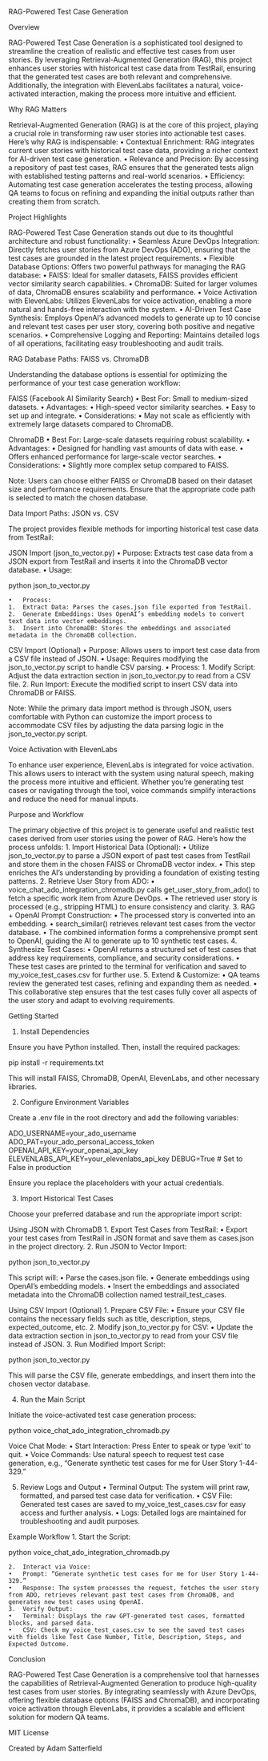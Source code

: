 
RAG-Powered Test Case Generation

Overview

RAG-Powered Test Case Generation is a sophisticated tool designed to streamline the creation of realistic and effective test cases from user stories. By leveraging Retrieval-Augmented Generation (RAG), this project enhances user stories with historical test case data from TestRail, ensuring that the generated test cases are both relevant and comprehensive. Additionally, the integration with ElevenLabs facilitates a natural, voice-activated interaction, making the process more intuitive and efficient.

Why RAG Matters

Retrieval-Augmented Generation (RAG) is at the core of this project, playing a crucial role in transforming raw user stories into actionable test cases. Here’s why RAG is indispensable:
	•	Contextual Enrichment: RAG integrates current user stories with historical test case data, providing a richer context for AI-driven test case generation.
	•	Relevance and Precision: By accessing a repository of past test cases, RAG ensures that the generated tests align with established testing patterns and real-world scenarios.
	•	Efficiency: Automating test case generation accelerates the testing process, allowing QA teams to focus on refining and expanding the initial outputs rather than creating them from scratch.

Project Highlights

RAG-Powered Test Case Generation stands out due to its thoughtful architecture and robust functionality:
	•	Seamless Azure DevOps Integration: Directly fetches user stories from Azure DevOps (ADO), ensuring that the test cases are grounded in the latest project requirements.
	•	Flexible Database Options: Offers two powerful pathways for managing the RAG database:
	•	FAISS: Ideal for smaller datasets, FAISS provides efficient vector similarity search capabilities.
	•	ChromaDB: Suited for larger volumes of data, ChromaDB ensures scalability and performance.
	•	Voice Activation with ElevenLabs: Utilizes ElevenLabs for voice activation, enabling a more natural and hands-free interaction with the system.
	•	AI-Driven Test Case Synthesis: Employs OpenAI’s advanced models to generate up to 10 concise and relevant test cases per user story, covering both positive and negative scenarios.
	•	Comprehensive Logging and Reporting: Maintains detailed logs of all operations, facilitating easy troubleshooting and audit trails.

RAG Database Paths: FAISS vs. ChromaDB

Understanding the database options is essential for optimizing the performance of your test case generation workflow:

FAISS (Facebook AI Similarity Search)
	•	Best For: Small to medium-sized datasets.
	•	Advantages:
	•	High-speed vector similarity searches.
	•	Easy to set up and integrate.
	•	Considerations:
	•	May not scale as efficiently with extremely large datasets compared to ChromaDB.

ChromaDB
	•	Best For: Large-scale datasets requiring robust scalability.
	•	Advantages:
	•	Designed for handling vast amounts of data with ease.
	•	Offers enhanced performance for large-scale vector searches.
	•	Considerations:
	•	Slightly more complex setup compared to FAISS.

Note: Users can choose either FAISS or ChromaDB based on their dataset size and performance requirements. Ensure that the appropriate code path is selected to match the chosen database.

Data Import Paths: JSON vs. CSV

The project provides flexible methods for importing historical test case data from TestRail:

JSON Import (json_to_vector.py)
	•	Purpose: Extracts test case data from a JSON export from TestRail and inserts it into the ChromaDB vector database.
	•	Usage:

python json_to_vector.py


	•	Process:
	1.	Extract Data: Parses the cases.json file exported from TestRail.
	2.	Generate Embeddings: Uses OpenAI’s embedding models to convert text data into vector embeddings.
	3.	Insert into ChromaDB: Stores the embeddings and associated metadata in the ChromaDB collection.

CSV Import (Optional)
	•	Purpose: Allows users to import test case data from a CSV file instead of JSON.
	•	Usage: Requires modifying the json_to_vector.py script to handle CSV parsing.
	•	Process:
	1.	Modify Script: Adjust the data extraction section in json_to_vector.py to read from a CSV file.
	2.	Run Import: Execute the modified script to insert CSV data into ChromaDB or FAISS.

Note: While the primary data import method is through JSON, users comfortable with Python can customize the import process to accommodate CSV files by adjusting the data parsing logic in the json_to_vector.py script.

Voice Activation with ElevenLabs

To enhance user experience, ElevenLabs is integrated for voice activation. This allows users to interact with the system using natural speech, making the process more intuitive and efficient. Whether you’re generating test cases or navigating through the tool, voice commands simplify interactions and reduce the need for manual inputs.

Purpose and Workflow

The primary objective of this project is to generate useful and realistic test cases derived from user stories using the power of RAG. Here’s how the process unfolds:
	1.	Import Historical Data (Optional):
	•	Utilize json_to_vector.py to parse a JSON export of past test cases from TestRail and store them in the chosen FAISS or ChromaDB vector index.
	•	This step enriches the AI’s understanding by providing a foundation of existing testing patterns.
	2.	Retrieve User Story from ADO:
	•	voice_chat_ado_integration_chromadb.py calls get_user_story_from_ado() to fetch a specific work item from Azure DevOps.
	•	The retrieved user story is processed (e.g., stripping HTML) to ensure consistency and clarity.
	3.	RAG + OpenAI Prompt Construction:
	•	The processed story is converted into an embedding.
	•	search_similar() retrieves relevant test cases from the vector database.
	•	The combined information forms a comprehensive prompt sent to OpenAI, guiding the AI to generate up to 10 synthetic test cases.
	4.	Synthesize Test Cases:
	•	OpenAI returns a structured set of test cases that address key requirements, compliance, and security considerations.
	•	These test cases are printed to the terminal for verification and saved to my_voice_test_cases.csv for further use.
	5.	Extend & Customize:
	•	QA teams review the generated test cases, refining and expanding them as needed.
	•	This collaborative step ensures that the test cases fully cover all aspects of the user story and adapt to evolving requirements.

Getting Started

1. Install Dependencies

Ensure you have Python installed. Then, install the required packages:

pip install -r requirements.txt

This will install FAISS, ChromaDB, OpenAI, ElevenLabs, and other necessary libraries.

2. Configure Environment Variables

Create a .env file in the root directory and add the following variables:

ADO_USERNAME=your_ado_username
ADO_PAT=your_ado_personal_access_token
OPENAI_API_KEY=your_openai_api_key
ELEVENLABS_API_KEY=your_elevenlabs_api_key
DEBUG=True  # Set to False in production

Ensure you replace the placeholders with your actual credentials.

3. Import Historical Test Cases

Choose your preferred database and run the appropriate import script:

Using JSON with ChromaDB
	1.	Export Test Cases from TestRail:
	•	Export your test cases from TestRail in JSON format and save them as cases.json in the project directory.
	2.	Run JSON to Vector Import:

python json_to_vector.py

This script will:
	•	Parse the cases.json file.
	•	Generate embeddings using OpenAI’s embedding models.
	•	Insert the embeddings and associated metadata into the ChromaDB collection named testrail_test_cases.

Using CSV Import (Optional)
	1.	Prepare CSV File:
	•	Ensure your CSV file contains the necessary fields such as title, description, steps, expected_outcome, etc.
	2.	Modify json_to_vector.py for CSV:
	•	Update the data extraction section in json_to_vector.py to read from your CSV file instead of JSON.
	3.	Run Modified Import Script:

python json_to_vector.py

This will parse the CSV file, generate embeddings, and insert them into the chosen vector database.

4. Run the Main Script

Initiate the voice-activated test case generation process:

python voice_chat_ado_integration_chromadb.py

Voice Chat Mode:
	•	Start Interaction: Press Enter to speak or type ‘exit’ to quit.
	•	Voice Commands: Use natural speech to request test case generation, e.g., “Generate synthetic test cases for me for User Story 1-44-329.”

5. Review Logs and Output
	•	Terminal Output: The system will print raw, formatted, and parsed test case data for verification.
	•	CSV File: Generated test cases are saved to my_voice_test_cases.csv for easy access and further analysis.
	•	Logs: Detailed logs are maintained for troubleshooting and audit purposes.

Example Workflow
	1.	Start the Script:

python voice_chat_ado_integration_chromadb.py


	2.	Interact via Voice:
	•	Prompt: “Generate synthetic test cases for me for User Story 1-44-329.”
	•	Response: The system processes the request, fetches the user story from ADO, retrieves relevant past test cases from ChromaDB, and generates new test cases using OpenAI.
	3.	Verify Output:
	•	Terminal: Displays the raw GPT-generated test cases, formatted blocks, and parsed data.
	•	CSV: Check my_voice_test_cases.csv to see the saved test cases with fields like Test Case Number, Title, Description, Steps, and Expected Outcome.

Conclusion

RAG-Powered Test Case Generation is a comprehensive tool that harnesses the capabilities of Retrieval-Augmented Generation to produce high-quality test cases from user stories. By integrating seamlessly with Azure DevOps, offering flexible database options (FAISS and ChromaDB), and incorporating voice activation through ElevenLabs, it provides a scalable and efficient solution for modern QA teams.

MIT License 

Created by Adam Satterfield